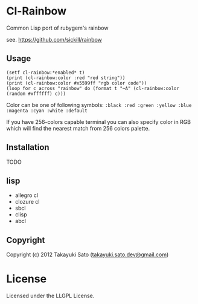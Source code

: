 # Cl-Rainbow

Common Lisp port of rubygem's rainbow

see. https://github.com/sickill/rainbow

## Usage

```
(setf cl-rainbow:*enabled* t)
(print (cl-rainbow:color :red "red string"))
(print (cl-rainbow:color #x5599ff "rgb color code"))
(loop for c across "rainbow" do (format t "~A" (cl-rainbow:color (random #xffffff) c)))
```

Color can be one of following symbols:
``` :black :red :green :yellow :blue :magenta :cyan :white :default ```

If you have 256-colors capable terminal you can also specify color in RGB which will find the nearest match from 256 colors palette.

## Installation

TODO

## lisp

* allegro cl
* clozure cl
* sbcl
* clisp
* abcl

## Copyright

Copyright (c) 2012 Takayuki Sato (takayuki.sato.dev@gmail.com)

# License

Licensed under the LLGPL License.

